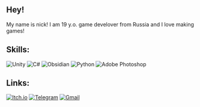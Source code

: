 ## Hey!
My name is nick! I am 19 y.o. game develover from Russia and I love making games!

## Skills:
![Unity](https://img.shields.io/badge/Unity-ff5c5a?style=for-the-badge&logo=unity&logoColor=000000&color=ffffff)
![C#](https://img.shields.io/badge/c%23-ff5c5a?style=for-the-badge&logo=c%23&logoColor=9b4f97&color=ffffff)
![Obsidian](https://img.shields.io/badge/Obsidian-ff5c5a?style=for-the-badge&logo=obsidian&logoColor=%237C3AED&color=ffffff)
![Python](https://img.shields.io/badge/Python-ff5c5a?style=for-the-badge&logo=python&logoColor=3776ab&color=ffffff)
![Adobe Photoshop](https://img.shields.io/badge/Adobe%20Photoshop-ff5c5a?style=for-the-badge&logo=adobe%20photoshop&logoColor=2fa3f7&color=ffffff)

## Links:
[![Itch.io](https://img.shields.io/badge/Itch.io-ff5c5a?style=for-the-badge&logo=itch.io&logoColor=d64135&color=ffffff)](https://n11ckz.itch.io)
[![Telegram](https://img.shields.io/badge/Telegram-000000?style=for-the-badge&logo=telegram&logoColor=2ba2de&color=ffffff)](https://t.me/n11ckz)
[![Gmail](https://img.shields.io/badge/Gmail-000000?style=for-the-badge&logo=gmail&logoColor=d64135&color=ffffff)](mailto:nickzavodovmain@gmail.com)
